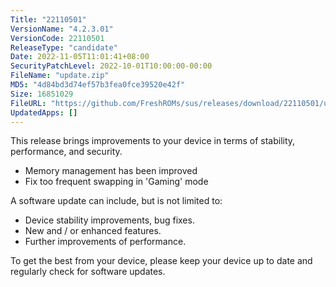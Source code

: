 ```yaml
---
Title: "22110501"
VersionName: "4.2.3.01"
VersionCode: 22110501
ReleaseType: "candidate"
Date: 2022-11-05T11:01:41+08:00
SecurityPatchLevel: 2022-10-01T10:00:00-00:00
FileName: "update.zip"
MD5: "4d84bd3d74ef57b3fea0fce39520e42f"
Size: 16851029
FileURL: "https://github.com/FreshROMs/sus/releases/download/22110501/update.zip"
UpdatedApps: []
---
```


This release brings improvements to your device in terms of stability, performance, and security.

- Memory management has been improved
- Fix too frequent swapping in 'Gaming' mode

A software update can include, but is not limited to:

-   Device stability improvements, bug fixes.
-   New and / or enhanced features.
-   Further improvements of performance.

To get the best from your device, please keep your device up to date and regularly check for software updates.
